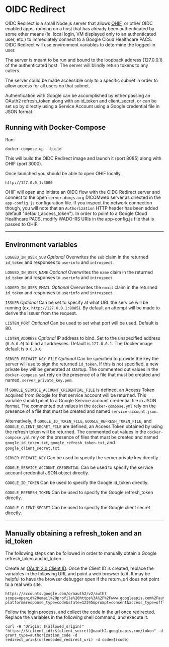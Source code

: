 # OIDC Redirect

OIDC Redirect is a small Node.js server that allows [OHIF](https://ohif.org), or other OIDC enabled apps, running on a host that has already been authenticated by some other means (ie. local login, VM displayed only to an authenticated user, etc.) to immediately connect to a Google Cloud Healthcare PACS. OIDC Redirect will use environment variables to determine the logged-in user.

The server is meant to be run and bound to the loopback address (127.0.0.1) of the authenticated host. The server will blindly return tokens to any callers.

The server could be made accessible only to a specific subnet in order to allow access for all users on that subnet.

Authentication with Google can be accomplished by either passing an OAuth2 refresh_token along with an id_token and client_secret, or can be set up by directly using a Service Account using a Google credential file in JSON format.

## Running with Docker-Compose

Run:

```shell
docker-compose up --build
```

This will build the OIDC Redirect image and launch it (port 8085) along with OHIF (port 3000).

Once launched you should be able to open OHIF locally.

```url
http://127.0.0.1:3000
```

OHIF will open and initiate an OIDC flow with the OIDC Redirect server and connect to the open `server.dcmjs.org` DICOMweb server as directed in the `app-config.js` configuration file. If you inspect the network connection though, you will note that an `Authorization` HTTP header has been added (default "default_access_token"). In order to point to a Google Cloud Healthcare PACS, modify WADO-RS URIs in the app-config.js file that is passed to OHIF.

---

## Environment variables

`LOGGED_IN_USER_SUB` *Optional* Overwrites the `sub` claim in the returned `id_token` and responses to `userinfo` and `introspect`.

`LOGGED_IN_USER_NAME` *Optional* Overwrites the `name` claim in the returned `id_token` and responses to `userinfo` and `introspect`.

`LOGGED_IN_USER_EMAIL` *Optional* Overwrites the `email` claim in the returned `id_token` and responses to `userinfo` and `introspect`.

`ISSUER` *Optional* Can be set to specify at what URL the service will be running (ex. `http://127.0.0.1:8085`). By default an attempt will be made to derive the issuer from the request.

`LISTEN_PORT` *Optional* Can be used to set what port will be used. Default is 80.

`LISTEN_ADDRESS` *Optional* IP address to bind. Set to the unspecified address (`0.0.0.0`) to bind all addresses. Default is `127.0.0.1`. The Docker image default is `0.0.0.0`.

`SERVER_PRIVATE_KEY_FILE` *Optional* Can be specified to provide the key the server will use to sign the returned `id_token`. If this is not specified, a new private key will be generated at startup. The commented out values in the `docker-compose.yml` rely on the presence of a file that must be created and named, `server_private_key.pem`.

If `GOOGLE_SERVICE_ACCOUNT_CREDENTIAL_FILE` is defined, an Access Token acquired from Google for that service account will be returned. This variable should point to a Google Service account credential file in JSON format. The commented out values in the `docker-compose.yml` rely on the presence of a file that must be created and named `service-account.json`.

Alternatively, if `GOOGLE_ID_TOKEN_FILE`, `GOOGLE_REFRESH_TOKEN_FILE`, and `GOOGLE_CLIENT_SECRET_FILE` are defined, an Access Token obtained by using the refresh token will be returned. The commented out values in the `docker-compose.yml` rely on the presence of files that must be created and named `google_id_token.txt`, `google_refresh_token.txt`, and `google_client_secret.txt`.

`SERVER_PRIVATE_KEY` Can be used to specify the server private key directly.

`GOOGLE_SERVICE_ACCOUNT_CREDENTIAL` Can be used to specify the service account credential JSON object directly.

`GOOGLE_ID_TOKEN` Can be used to specify the Google id_token directly.

`GOOGLE_REFRESH_TOKEN` Can be used to specify the Google refresh_token directly.

`GOOGLE_CLIENT_SECRET` Can be used to specify the Google client secret directly.

---

## Manually obtaining a refresh_token and an id_token

The following steps can be followed in order to manually obtain a Google refresh_token and id_token.

Create an [OAuth 2.0 Client ID](https://console.developers.google.com/apis/credentials). Once the Client ID is created, replace the variables in the following URL and point a web browser to it. It may be helpful to have the browser debugger open if the return_uri does not point to a real web site.

```URL
https://accounts.google.com/o/oauth2/v2/auth?scope=openid%20email%20profile%20https%3A%2F%2Fwww.googleapis.com%2Fauth%2Fcloud-platform&response_type=code&state=12345&prompt=consent&access_type=offline&client_id=$(client_id)&redirect_uri=$(urlencoded_redirect_uri)
```

Follow the login process, and collect the code in the url once redirected. Replace the variables in the following shell command, and execute it.

```shell
curl -H "Origin: $(allowed_origin)" "https://$(client_id):$(client_secret)@oauth2.googleapis.com/token" -d grant_type=authorization_code -d redirect_uri=$(urlencoded_redirect_uri) -d code=$(code)
```
